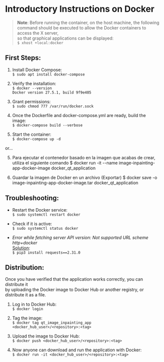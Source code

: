 # Introductory Instructions on Docker

> **Note**: Before running the container, on the host machine, the following  
> command should be executed to allow the Docker containers to access the X server,  
> so that graphical applications can be displayed:  
> `$ xhost +local:docker`

## First Steps:
1. Install Docker Compose:  
   `$ sudo apt install docker-compose`
   
2. Verify the installation:  
   `$ docker --version`  
   `Docker version 27.5.1, build 9f9e405`

3. Grant permissions:  
   `$ sudo chmod 777 /var/run/docker.sock`

4. Once the Dockerfile and docker-compose.yml are ready, build the image:  
   `$ docker-compose build --verbose`

5. Start the container:  
   `$ docker-compose up -d`

or...

5. Para ejecutar el contenedor basado en la imagen que acabas de crear, utiliza el siguiente comando
$ docker run -it --name image-inpainting-app-docker-image docker_qt_application

6. Guardar la imagen de Docker en un archivo (Exportar)
$ docker save -o image-inpainting-app-docker-image.tar docker_qt_application

## Troubleshooting:
- Restart the Docker service:  
   `$ sudo systemctl restart docker`

- Check if it is active:  
   `$ sudo systemctl status docker`

- _Error while fetching server API version: Not supported URL scheme http+docker_  
  [Solution](https://stackoverflow.com/questions/64952238/docker-errors-dockerexception-error-while-fetching-server-api-version?page=1&tab=scoredesc#tab-top):  
  `$ pip3 install requests==2.31.0`

## Distribution:
Once you have verified that the application works correctly, you can distribute it  
by uploading the Docker image to Docker Hub or another registry, or distribute it as a file.  

1. Log in to Docker Hub:  
   `$ docker login`

2. Tag the image:  
   `$ docker tag qt_image_inpainting_app <docker_hub_user>/<repository>:<tag>`

3. Upload the image to Docker Hub:  
   `$ docker push <docker_hub_user>/<repository>:<tag>`

4. Now anyone can download and run the application with Docker:  
   `$ docker run -it <docker_hub_user>/<repository>:<tag>`

